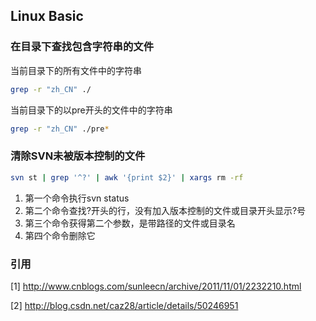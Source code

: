 ## Linux Basic

<!--### Shell命令-->

### 在目录下查找包含字符串的文件

当前目录下的所有文件中的字符串

```bash
grep -r "zh_CN" ./
```

当前目录下的以pre开头的文件中的字符串

```bash
grep -r "zh_CN" ./pre*
```

### 清除SVN未被版本控制的文件

``` bash
svn st | grep '^?' | awk '{print $2}' | xargs rm -rf
```

1. 第一个命令执行svn status
2. 第二个命令查找?开头的行，没有加入版本控制的文件或目录开头显示?号
3. 第三个命令获得第二个参数，是带路径的文件或目录名
4. 第四个命令删除它

### 引用

[1] http://www.cnblogs.com/sunleecn/archive/2011/11/01/2232210.html

[2] http://blog.csdn.net/caz28/article/details/50246951
